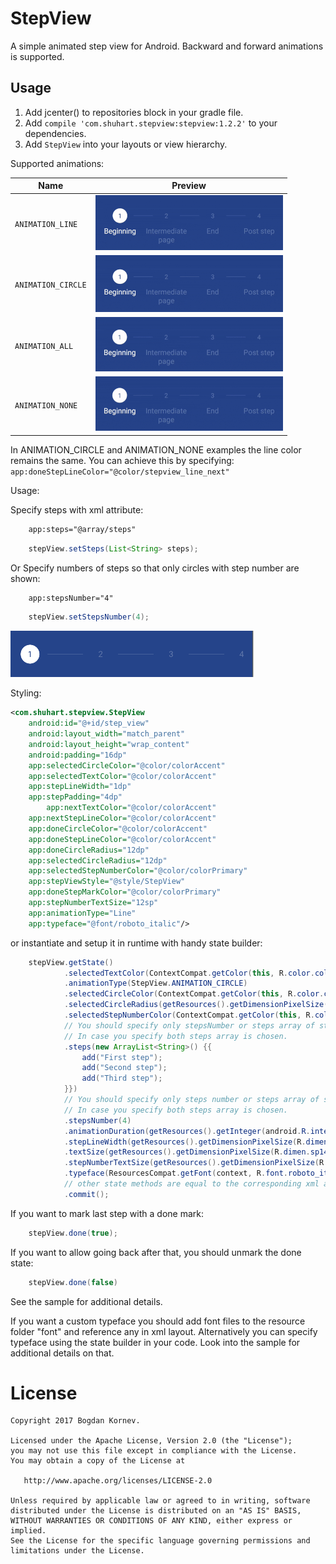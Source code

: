 StepView
======================

A simple animated step view for Android. Backward and forward animations is supported.

Usage
-----

1. Add jcenter() to repositories block in your gradle file.
2. Add `compile 'com.shuhart.stepview:stepview:1.2.2'` to your dependencies.
3. Add `StepView` into your layouts or view hierarchy.

Supported animations:

Name| Preview
-------- | ---
`ANIMATION_LINE`| ![animation_line](/images/animation_line.gif)
`ANIMATION_CIRCLE`| ![animation_circle](/images/animation_circle.gif)
`ANIMATION_ALL`| ![animation_all](/images/animation_all.gif)
`ANIMATION_NONE`| ![animation_none](/images/animation_none.gif)

In ANIMATION_CIRCLE and ANIMATION_NONE examples the line color remains the same. You can achieve this by specifying:
``` app:doneStepLineColor="@color/stepview_line_next" ```

Usage:

Specify steps with xml attribute:
```xml
	app:steps="@array/steps"
```
```java
	stepView.setSteps(List<String> steps);
```

Or Specify numbers of steps so that only circles with step number are shown:

```xml
	app:stepsNumber="4"
```
```java
	stepView.setStepsNumber(4);
```

<img src="/images/no_text.png"/>


Styling:

```xml
<com.shuhart.stepview.StepView
	android:id="@+id/step_view"
	android:layout_width="match_parent"
	android:layout_height="wrap_content"
	android:padding="16dp"
	app:selectedCircleColor="@color/colorAccent"
	app:selectedTextColor="@color/colorAccent"
	app:stepLineWidth="1dp"
	app:stepPadding="4dp"
        app:nextTextColor="@color/colorAccent"
	app:nextStepLineColor="@color/colorAccent"
	app:doneCircleColor="@color/colorAccent"
	app:doneStepLineColor="@color/colorAccent"
	app:doneCircleRadius="12dp"
	app:selectedCircleRadius="12dp"
	app:selectedStepNumberColor="@color/colorPrimary"
	app:stepViewStyle="@style/StepView"
	app:doneStepMarkColor="@color/colorPrimary"
	app:stepNumberTextSize="12sp"
	app:animationType="Line"
    app:typeface="@font/roboto_italic"/>
```

or instantiate and setup it in runtime with handy state builder:

```java
    stepView.getState()
            .selectedTextColor(ContextCompat.getColor(this, R.color.colorAccent))
            .animationType(StepView.ANIMATION_CIRCLE)
            .selectedCircleColor(ContextCompat.getColor(this, R.color.colorAccent))
            .selectedCircleRadius(getResources().getDimensionPixelSize(R.dimen.dp14))
            .selectedStepNumberColor(ContextCompat.getColor(this, R.color.colorPrimary))
            // You should specify only stepsNumber or steps array of strings.
            // In case you specify both steps array is chosen.
            .steps(new ArrayList<String>() {{
                add("First step");
                add("Second step");
                add("Third step");
            }})
            // You should specify only steps number or steps array of strings.
            // In case you specify both steps array is chosen.
            .stepsNumber(4)
            .animationDuration(getResources().getInteger(android.R.integer.config_shortAnimTime))
            .stepLineWidth(getResources().getDimensionPixelSize(R.dimen.dp1))
            .textSize(getResources().getDimensionPixelSize(R.dimen.sp14))
            .stepNumberTextSize(getResources().getDimensionPixelSize(R.dimen.sp16))
            .typeface(ResourcesCompat.getFont(context, R.font.roboto_italic))
            // other state methods are equal to the corresponding xml attributes
            .commit();
```

If you want to mark last step with a done mark:
```java
	stepView.done(true);
```
If you want to allow going back after that, you should unmark the done state:
```java
	stepView.done(false)
```
See the sample for additional details.

If you want a custom typeface you should add font files to the resource folder "font" and reference any in xml layout.
Alternatively you can specify typeface using the state builder in your code. Look into the sample for additional details on that.

License
=======

    Copyright 2017 Bogdan Kornev.

    Licensed under the Apache License, Version 2.0 (the "License");
    you may not use this file except in compliance with the License.
    You may obtain a copy of the License at

       http://www.apache.org/licenses/LICENSE-2.0

    Unless required by applicable law or agreed to in writing, software
    distributed under the License is distributed on an "AS IS" BASIS,
    WITHOUT WARRANTIES OR CONDITIONS OF ANY KIND, either express or implied.
    See the License for the specific language governing permissions and
    limitations under the License.
